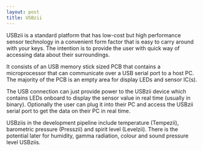 ```yaml
---
layout: post
title: USBzii
---
```

USBzii is a standard platform that has low-cost but high performance sensor technology in a convenient form factor that is easy to carry around with your keys. The intention is to provide the user with quick way of accessing data about their surroundings.


It consists of an USB memory stick sized PCB that contains a microprocessor that can communicate over a USB serial port to a host PC. The majority of the PCB is an empty area for display LEDs and sensor IC(s).

The USB connection can just provide power to the USBzii device which contains LEDs onboard to display the sensor value in real time (usually in binary). Optionally the user can plug it into their PC and access the USBzii serial port to get the data on their PC in real time.

USBziis in the development pipeline include temperature (Tempezii), barometric pressure (Presszii) and spirit level (Levelzii). There is the potential later for humidity, gamma radiation, colour and sound pressure level USBziis.
